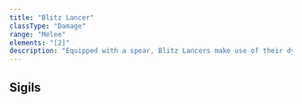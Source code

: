 ```yaml
---
title: "Blitz Lancer"
classType: "Damage"
range: "Melee"
elements: "[2]"
description: "Equipped with a spear, Blitz Lancers make use of their dynamic movement in close-combat while utilizing their unique Sigils for various buffs and debuffs."
---
```


## Sigils